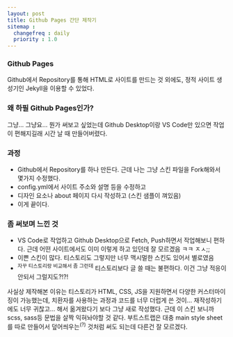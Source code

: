 ```yaml
---
layout: post
title: Github Pages 간단 제작기
sitemap :
  changefreq : daily
  priority : 1.0
---
```


### Github Pages
Github에서 Repository를 통해 HTML로 사이트를 만드는 것 외에도, 정적 사이트 생성기인 Jekyll을 이용할 수 있었다.
&nbsp;

### 왜 하필 Github Pages인가?
그냥... 그냥요... 뭔가 써보고 싶었는데 Github Desktop이랑 VS Code만 있으면 작업이 편해지길래 시간 날 때 만들어버렸다.
&nbsp;

### 과정 
* Github에서 Repository를 하나 만든다. 근데 나는 그냥 스킨 파일을 Fork해와서 몇가지 수정했다.
* config.yml에서 사이트 주소와 설명 등을 수정하고
* 디자인 요소나 about 페이지 다시 작성하고 (스킨 샘플이 껴있음)
* 이게 끝이다.
&nbsp;

### 좀 써보며 느낀 것
* VS Code로 작업하고 Github Desktop으로 Fetch, Push하면서 작업해보니 편하다. 근데 어떤 사이트에서도 이미 이렇게 하고 있던데 잘 모르겠음 ㅋㅋ ㅈㅅ;;
* 이쁜 스킨이 많다. 티스토리도 그렇지만 너무 맥시멀한 스킨도 있어서 별로였음
* <sup>자꾸 티스토리랑 비교해서 좀 그런데</sup> 티스토리보다 글 쓸 때는 불편하다. 이건 그냥 적응이 안되서 그럴지도?!?!
&nbsp;

사실상 제작해본 이유는 티스토리가 HTML, CSS, JS을 지원하면서 다양한 커스터마이징이 가능했는데, 치환자를 사용하는 과정과 코드를 너무 더럽게 쓴 것이... 재작성하기에도 너무 귀찮고... 해서 옮겨왔다기 보다 그냥 새로 작성했다. 근데 이 스킨 보니까 scss, sass등 문법을 살짝 익혀놔야할 것 같다. 부트스트랩은 대충 main style sheet를 따로 만들어서 덮어씌우는<sup>(?)</sup> 것처럼 써도 되는데 다른건 잘 모르겠다.
